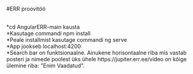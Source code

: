 #ERR proovitöö

<br/>
*cd AngularERR-main kausta
<br/>
*Kasutage commandi npm install
<br/>
*Peale installmist kasutage commandi ng serve
<br/>
*App jookseb localhost:4200
<br/>
*Search bar on funktsionaalne. Ainukene horisontaalne riba mis vastab posteri ja nimede poolest üks ühele https://jupiter.err.ee/video on kõige ülemine riba: "Enim Vaadatud".
